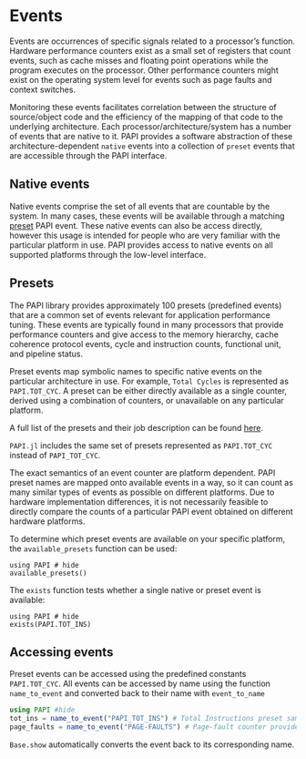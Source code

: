 # Events

Events are occurrences of specific signals related to a processor’s function. Hardware performance counters exist as a small
set of registers that count events, such as cache misses and floating point operations while the program executes on the processor.
Other performance counters might exist on the operating system level for events such as page faults and context switches.

Monitoring these events facilitates correlation between the structure of source/object code and the efficiency of the mapping of that code to the underlying architecture. Each processor/architecture/system has a number of events that are native to it.
PAPI provides a software abstraction of these architecture-dependent `native` events into a collection of `preset` events that are accessible through the PAPI interface.

## Native events

Native events comprise the set of all events that are countable by the system. In many cases, these events will be available through a matching [preset](#presets) PAPI event. These native events can also be access directly, however this usage is intended for people who are very familiar with the particular platform in use.
PAPI provides access to native events on all supported platforms through the low-level interface.

## Presets

The PAPI library provides approximately 100 presets (predefined events) that are a common set of events relevant for application performance tuning.
These events are typically found in many processors that provide performance counters and give access to the memory hierarchy, cache coherence protocol events, cycle and instruction counts, functional unit, and pipeline status.

Preset events map symbolic names to specific native events on the particular architecture in use. For example, `Total Cycles` is represented as `PAPI.TOT_CYC`.
A preset can be either directly available as a single counter, derived using a combination of counters, or unavailable on any particular platform.

A full list of the presets and their job description can be found [here](http://icl.cs.utk.edu/projects/papi/files/documentation/PAPI_USER_GUIDE_23.htm#APPENDIX_A).

`PAPI.jl` includes the same set of presets represented as `PAPI.TOT_CYC` instead of `PAPI_TOT_CYC`.

The exact semantics of an event counter are platform dependent. PAPI preset names are mapped onto available events in a way, so it can count as many similar types of events as possible on different platforms. Due to hardware implementation differences, it is not necessarily feasible to directly compare the counts of a particular PAPI event obtained on different hardware platforms.

To determine which preset events are available on your specific platform, the `available_presets` function can be used:

```@example
using PAPI # hide
available_presets()
```

The `exists` function tests whether a single native or preset event is available:
```@example
using PAPI # hide
exists(PAPI.TOT_INS)
```

## Accessing events

Preset events can be accessed using the predefined constants `PAPI.TOT_CYC`. All events can be accessed by name using the function `name_to_event` and converted
back to their name with `event_to_name`

```julia
using PAPI #hide
tot_ins = name_to_event("PAPI_TOT_INS") # Total Instructions preset same as PAPI.TOT_INS
page_faults = name_to_event("PAGE-FAULTS") # Page-fault counter provided by perf, if available
```

`Base.show` automatically converts the event back to its corresponding name.
